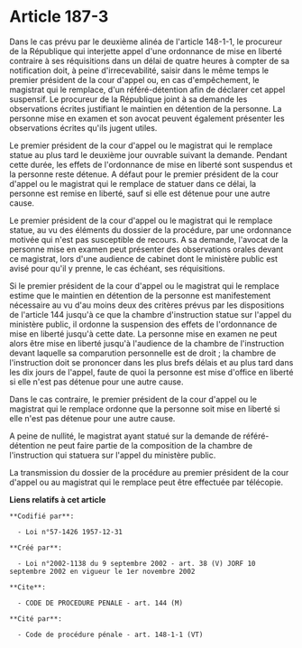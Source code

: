 # Article 187-3

Dans le cas prévu par le deuxième alinéa de l'article 148-1-1, le procureur de la République qui interjette appel d'une
ordonnance de mise en liberté contraire à ses réquisitions dans un délai de quatre heures à compter de sa notification doit,
à peine d'irrecevabilité, saisir dans le même temps le premier président de la cour d'appel ou, en cas d'empêchement, le
magistrat qui le remplace, d'un référé-détention afin de déclarer cet appel suspensif. Le procureur de la République joint à
sa demande les observations écrites justifiant le maintien en détention de la personne. La personne mise en examen et son
avocat peuvent également présenter les observations écrites qu'ils jugent utiles.

Le premier président de la cour d'appel ou le magistrat qui le remplace statue au plus tard le deuxième jour ouvrable suivant
la demande. Pendant cette durée, les effets de l'ordonnance de mise en liberté sont suspendus et la personne reste détenue. A
défaut pour le premier président de la cour d'appel ou le magistrat qui le remplace de statuer dans ce délai, la personne est
remise en liberté, sauf si elle est détenue pour une autre cause.

Le premier président de la cour d'appel ou le magistrat qui le remplace statue, au vu des éléments du dossier de la
procédure, par une ordonnance motivée qui n'est pas susceptible de recours. A sa demande, l'avocat de la personne mise en
examen peut présenter des observations orales devant ce magistrat, lors d'une audience de cabinet dont le ministère public
est avisé pour qu'il y prenne, le cas échéant, ses réquisitions.

Si le premier président de la cour d'appel ou le magistrat qui le remplace estime que le maintien en détention de la personne
est manifestement nécessaire au vu d'au moins deux des critères prévus par les dispositions de l'article 144 jusqu'à ce que
la chambre d'instruction statue sur l'appel du ministère public, il ordonne la suspension des effets de l'ordonnance de mise
en liberté jusqu'à cette date. La personne mise en examen ne peut alors être mise en liberté jusqu'à l'audience de la chambre
de l'instruction devant laquelle sa comparution personnelle est de droit ; la chambre de l'instruction doit se prononcer dans
les plus brefs délais et au plus tard dans les dix jours de l'appel, faute de quoi la personne est mise d'office en liberté
si elle n'est pas détenue pour une autre cause.

Dans le cas contraire, le premier président de la cour d'appel ou le magistrat qui le remplace ordonne que la personne soit
mise en liberté si elle n'est pas détenue pour une autre cause.

A peine de nullité, le magistrat ayant statué sur la demande de référé-détention ne peut faire partie de la composition de la
chambre de l'instruction qui statuera sur l'appel du ministère public.

La transmission du dossier de la procédure au premier président de la cour d'appel ou au magistrat qui le remplace peut être
effectuée par télécopie.

**Liens relatifs à cet article**

	**Codifié par**:

	  - Loi n°57-1426 1957-12-31

	**Créé par**:

	  - Loi n°2002-1138 du 9 septembre 2002 - art. 38 (V) JORF 10 septembre 2002 en vigueur le 1er novembre 2002

	**Cite**:

	  - CODE DE PROCEDURE PENALE - art. 144 (M)

	**Cité par**:

	  - Code de procédure pénale - art. 148-1-1 (VT)
